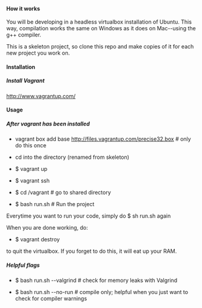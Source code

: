 #### How it works

You will be developing in a headless virtualbox installation of Ubuntu. This way, compilation works the same on Windows as it does on Mac--using the g++ compiler.

This is a skeleton project, so clone this repo and make copies of it for each new project you work on.

#### Installation

##### Install Vagrant

http://www.vagrantup.com/


#### Usage

##### After vagrant has been installed

- vagrant box add base http://files.vagrantup.com/precise32.box # only do this once

- cd into the directory (renamed from skeleton)

- $ vagrant up

- $ vagrant ssh

- $ cd /vagrant  # go to shared directory

- $ bash run.sh # Run the project

Everytime you want to run your code, simply do $ sh run.sh again

When you are done working, do:

- $ vagrant destroy

to quit the virtualbox. If you forget to do this, it will eat up your RAM.

##### Helpful flags

- $ bash run.sh --valgrind  # check for memory leaks with Valgrind

- $ bash run.sh --no-run  # compile only; helpful when you just want to check for compiler warnings


